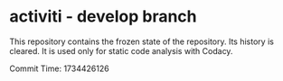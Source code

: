 # activiti - develop branch

This repository contains the frozen state of the repository.
Its history is cleared. It is used only for static code
analysis with Codacy.

Commit Time: 1734426126